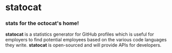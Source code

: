 statocat
========

### stats for the octocat's home!

**statocat** is a statistics generator for GitHub profiles which is useful for employers to find potential employees based on the various code languages they write. **statocat** is open-sourced and will provide APIs for developers.
